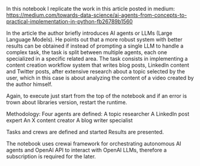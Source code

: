 In this notebook I replicate the work in this article posted in medium:
https://medium.com/towards-data-science/ai-agents-from-concepts-to-practical-implementation-in-python-fb26789b1560

In the article the author briefly introduces AI agents or LLMs (Large Language Models). He points out that a more robust system with better results can be obtained if instead of prompting a single LLM to handle a complex task, the task is split between multiple agents, each one specialized in a specific related area. 
The task consists in implementing a content creation workflow system that writes blog posts, LinkedIn content and Twitter posts, after extensive research about a topic selected by the user, which in this case is about analyzing the content of a video created by the author himself.

Again, to execute just start from the top of the notebook and if an error is trown about libraries version, restart the runtime.

Methodology:
Four agents are defined:
A topic researcher
A LinkedIn post expert
An X content creator
A blog writer specialist

Tasks and crews are defined and started
Results are presented.

The notebook uses crewai framework for orchestrating autonomous AI agents and OpenAI API to interact with OpenAI LLMs, therefore a subscription is required for the later.
